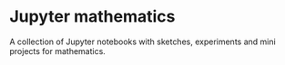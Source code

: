 # Jupyter mathematics
A collection of Jupyter notebooks with sketches, experiments and mini projects for mathematics.
